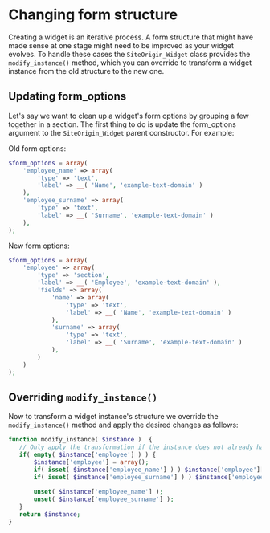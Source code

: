 # Changing form structure
Creating a widget is an iterative process. A form structure that might have made sense at one stage might need to be improved as your widget evolves. To handle these cases the `SiteOrigin_Widget` class provides the `modify_instance()` method, which you can override to transform a widget instance from the old structure to the new one.

## Updating form_options
Let's say we want to clean up a widget's form options by grouping a few together in a section. The first thing to do is update the form_options argument to the `SiteOrigin_Widget` parent constructor. For example:

Old form options:
```php
$form_options = array(
    'employee_name' => array(
        'type' => 'text',
        'label' => __( 'Name', 'example-text-domain' )
    ),
    'employee_surname' => array(
        'type' => 'text',
        'label' => __( 'Surname', 'example-text-domain' )
    ),
);
```

New form options:
```php
$form_options = array(
    'employee' => array(
        'type' => 'section',
        'label' => __( 'Employee', 'example-text-domain' ),
        'fields' => array(
            'name' => array(
                'type' => 'text',
                'label' => __( 'Name', 'example-text-domain' )
            ),
            'surname' => array(
                'type' => 'text',
                'label' => __( 'Surname', 'example-text-domain' )
            ),
        )
    )
);
```

## Overriding `modify_instance()`
Now to transform a widget instance's structure we override the `modify_instance()` method and apply the desired changes as follows:
 ```php
 function modify_instance( $instance )  {
    // Only apply the transformation if the instance does not already have the new structure.
    if( empty( $instance['employee'] ) ) {
        $instance['employee'] = array();
        if( isset( $instance['employee_name'] ) ) $instance['employee']['name'] = $instance['employee_name'];
        if( isset( $instance['employee_surname'] ) ) $instance['employee']['surname'] = $instance['employee_surname'];
        
        unset( $instance['employee_name'] );
        unset( $instance['employee_surname'] );
    }
    return $instance;
 }
 ```